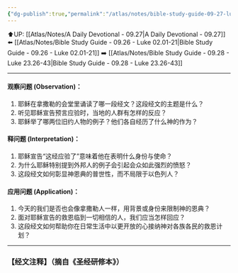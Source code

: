 ```yaml
---
{"dg-publish":true,"permalink":"/atlas/notes/bible-study-guide-09-27-luke-04-16-30/"}
---
```


⬆️UP: [[Atlas/Notes/A Daily Devotional - 09.27\|A Daily Devotional - 09.27]]
⬅️ [[Atlas/Notes/Bible Study Guide - 09.26 - Luke 02.01-21\|Bible Study Guide - 09.26 - Luke 02.01-21]]
➡️ [[Atlas/Notes/Bible Study Guide - 09.28 - Luke 23.26-43\|Bible Study Guide - 09.28 - Luke 23.26-43]] 

---

#### 观察问题 (Observation)：

1. 耶稣在拿撒勒的会堂里诵读了哪一段经文？这段经文的主题是什么？
2. 听见耶稣宣告预言应验时，当地的人群有怎样的反应？
3. 耶稣举了哪两位旧约人物的例子？他们各自经历了什么神的作为？

#### 释问题 (Interpretation)：

1. 耶稣宣告“这经应验了”意味着他在表明什么身份与使命？
2. 为什么耶稣特别提到外邦人的例子会引起会众如此强烈的愤怒？
3. 这段经文如何彰显神恩典的普世性，而不局限于以色列人？

#### 应用问题 (Application)：

1. 今天的我们是否也会像拿撒勒人一样，用背景或身份来限制神的恩典？
2. 面对耶稣宣告的救恩临到一切相信的人，我们应当怎样回应？
3. 这段经文如何帮助你在日常生活中以更开放的心接纳神对各族各民的救恩计划？

---
### 【经文注释】（摘自《圣经研修本》）

